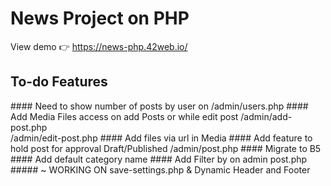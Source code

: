 # News Project on PHP 
View demo 👉 https://news-php.42web.io/
<h2>To-do Features</h2>
#### Need to show number of posts by user on
/admin/users.php
#### Add Media Files access on add Posts or while edit post
/admin/add-post.php <br>
/admin/edit-post.php
#### Add files via url in Media
#### Add feature to hold post for approval Draft/Published
/admin/post.php
#### Migrate to B5
#### Add default category name
#### Add Filter by on admin post.php
##### ~ WORKING ON save-settings.php & Dynamic Header and Footer
